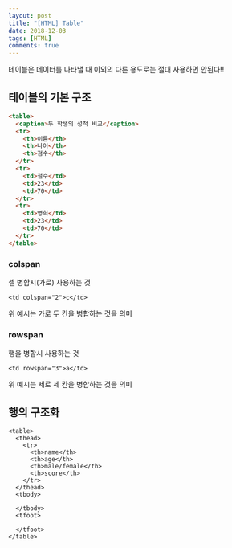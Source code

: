 ```yaml
---
layout: post
title: "[HTML] Table"
date: 2018-12-03
tags: [HTML]
comments: true
---
```


테이블은 데이터를 나타낼 때 이외의 다른 용도로는 절대 사용하면 안된다!!

## 테이블의 기본 구조

```html
<table>
  <caption>두 학생의 성적 비교</caption>
  <tr>
    <th>이름</th>
    <th>나이</th>
    <th>점수</th>
  </tr>
  <tr>
    <td>철수</td>
    <td>23</td>
    <td>70</td>
  </tr>
  <tr>
    <td>영희</td>
    <td>23</td>
    <td>70</td>
  </tr>
</table>
```

### colspan

셀 병합시(가로) 사용하는 것

`<td colspan="2">c</td>`

위 예시는 가로 두 칸을 병합하는 것을 의미

### rowspan

행을 병합시 사용하는 것

`<td rowspan="3">a</td>`

위 예시는 세로 세 칸을 병합하는 것을 의미

## 행의 구조화

```
<table>
  <thead>
    <tr>
      <th>name</th>
      <th>age</th>
      <th>male/female</th>
      <th>score</th>
    </tr>
  </thead>
  <tbody>

  </tbody>
  <tfoot>

  </tfoot>
</table>
```
